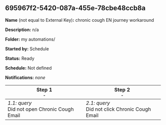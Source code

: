 ## 695967f2-5420-087a-455e-78cbe48ccb8a

**Name** (not equal to External Key)**:** chronic cough EN journey workaround

**Description:** n/a

**Folder:** my automations/

**Started by:** Schedule

**Status:** Ready

**Schedule:** Not defined

**Notifications:** _none_


| Step 1<br>_<small>-</small>_ | Step 2<br>_<small>-</small>_ |
| --- | --- |
| _1.1: query_<br>Did not open Chronic Cough Email | _2.1: query_<br>Did not click Chronic Cough Email |
